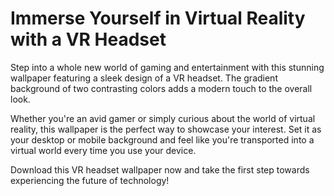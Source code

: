 <!--font:Roboto-->

# Immerse Yourself in Virtual Reality with a VR Headset

Step into a whole new world of gaming and entertainment with this stunning wallpaper featuring a sleek design of a VR headset. The gradient background of two contrasting colors adds a modern touch to the overall look.

Whether you're an avid gamer or simply curious about the world of virtual reality, this wallpaper is the perfect way to showcase your interest. Set it as your desktop or mobile background and feel like you're transported into a virtual world every time you use your device.

Download this VR headset wallpaper now and take the first step towards experiencing the future of technology!

<!--

Write me markdown content of website with wallpaper:

"A wallpaper with a simple illustration of a virtual reality headset, against a gradient background of two contrasting colors."

The header of the page should not be copy of the text but rather a real content of the website which is using this wallpaper.


---


# Virtual Reality Headset Wallpaper

Decorate your desktop or mobile device with this sleek wallpaper featuring a simple illustration of a virtual reality headset. The design is set against a gradient background of two contrasting colors, creating a modern and eye-catching look.

Whether you're a fan of VR technology or just appreciate stylish design, this wallpaper is sure to impress. Download it now and give your device a fresh new look!


---


Heading should not include word "wallpaper". The website should not be about the wallpaper itself, wallpaper is just a related background, rewrite whole content.


---


# Step into the Virtual World with a VR Headset

Get ready to immerse yourself in a whole new world with this stunning wallpaper featuring a virtual reality headset. The sleek and simple design is set against a gradient background of two contrasting colors, creating a modern and captivating look.

Whether you're an avid gamer or just curious about the world of virtual reality, this wallpaper is the perfect way to showcase your interest. Set it as your desktop or mobile background and feel like you're stepping into a virtual world every time you use your device.

So why wait? Download this VR headset wallpaper now and take the first step towards experiencing the future of technology!


---


Heading is too long, rewrite whole content.


---


# Enter the Virtual World with a VR Headset

Experience the immersive world of virtual reality with this stunning wallpaper featuring a sleek and simple design of a VR headset. The gradient background of two contrasting colors adds a modern touch to the overall look.

Whether you're an avid gamer or simply curious about the world of virtual reality, this wallpaper is the perfect way to showcase your interest. Set it as your desktop or mobile background and feel like you're transported into a virtual world every time you use your device.

Download this VR headset wallpaper now and take the first step towards experiencing the future of technology!


---


Heading is too long, rewrite whole content.


---


# Immerse Yourself in Virtual Reality with a VR Headset

Step into a whole new world of gaming and entertainment with this stunning wallpaper featuring a sleek design of a VR headset. The gradient background of two contrasting colors adds a modern touch to the overall look.

Whether you're an avid gamer or simply curious about the world of virtual reality, this wallpaper is the perfect way to showcase your interest. Set it as your desktop or mobile background and feel like you're transported into a virtual world every time you use your device.

Download this VR headset wallpaper now and take the first step towards experiencing the future of technology!


---


Write me a Google font which is best fitting for the website.

Pick from the list:
- IBM Plex Sans
- Lato
- Barlow Condensed
- Open Sans
- Playfair Display
- Lobster
- Roboto
- Poppins
- Exo 2
- Alegreya
- Orbitron
- Raleway
- Dancing Script
- Montserrat
- Great Vibes
- Inter
- Futura


Write just the font name nothing else.


---


The best fitting Google font for the website is "Roboto".

-->
